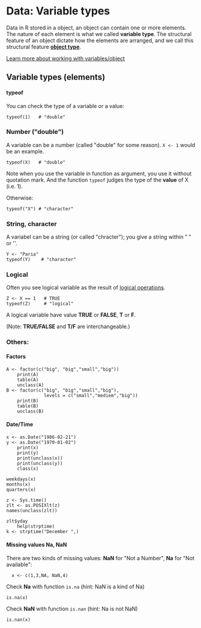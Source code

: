 # Data: Variable types
Data in R stored in a object, an object can contain one or more elements. The nature of each element is what we called **variable type**. The structural feature of an object dictate how the elements are arranged, and we call this structural feature [**object type**](Data_variables2.md). 

[Learn more about working with variables/object](Working_with_Rstudio.md#variables)

## Variable types (elements)
#### typeof
You can check the type of a variable or a value:

	typeof(1)   # "double"


### Number ("double")
A variable can be a number (called "double" for some reason). `X <- 1` would be an example.

	typeof(X)   # "double"

Note when you use the variable in function as argument, you use it without quotation mark. And the function `typeof` judges the type of the **value** of X (i.e. 1).

Otherwise:
	
	typeof("X") # "character"


### String, character
A variabel can be a string (or called "chracter"); you give a string within " " or ''.

	Y <- "Paria"
	typeof(Y)    # "character"

### Logical
Often you see logical variable as the result of [logical operations](logical_operation.md).
   
   	Z <- X == 1   # TRUE
   	typeof(Z)     # "logical"
   	
A logical variable have value **TRUE** or **FALSE**, **T** or **F**.

(Note: **TRUE/FALSE** and **T/F** are interchangeable.)  	
### Others: 
#### Factors
  	A <- factor(c("big", "big","small","big"))
    	print(A)
    	table(A)
    	unclass(A)
  	B <- factor(c("big", "big","small","big"),
  				  levels = c("small","mediem","big"))
    	print(B)
    	table(B)
    	unclass(B)

#### Date/Time 
  	x <- as.Date("1986-02-21")
  	y <- as.Date("1970-01-02")
    	print(x)
    	print(y)
      	print(unclass(x))
      	print(unclass(y))
      	class(x)

   	weekdays(x)
   	months(x)
   	quarters(x)

  	z <- Sys.time()
   	zlt <- as.POSIXlt(z)
    names(unclass(zlt))
    
  	zlt$yday
  		help(strptime)
  	k <- strptime("December ",)
  
  
  
#### Missing values Na, NaN
There are two kinds of missing values: **NaN** for "Not a Number", **Na** for "Not available":
  
	  x <- c(1,3,NA, NaN,4)

 Check **Na** with function `is.na` (hint: NaN is a kind of Na)
   
    is.na(x)
    
 Check **NaN** with function `is.nan` (hint: Na is not NaN)
    
    is.nan(x)



